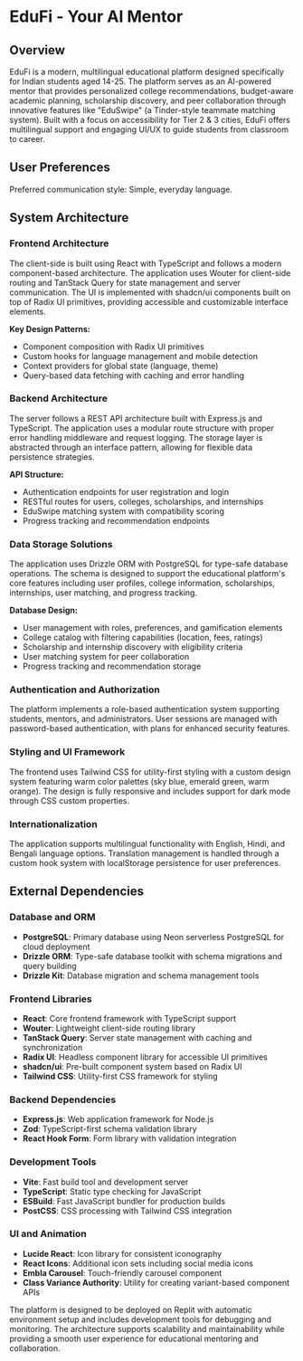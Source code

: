 # EduFi - Your AI Mentor

## Overview

EduFi is a modern, multilingual educational platform designed specifically for Indian students aged 14-25. The platform serves as an AI-powered mentor that provides personalized college recommendations, budget-aware academic planning, scholarship discovery, and peer collaboration through innovative features like "EduSwipe" (a Tinder-style teammate matching system). Built with a focus on accessibility for Tier 2 & 3 cities, EduFi offers multilingual support and engaging UI/UX to guide students from classroom to career.

## User Preferences

Preferred communication style: Simple, everyday language.

## System Architecture

### Frontend Architecture
The client-side is built using React with TypeScript and follows a modern component-based architecture. The application uses Wouter for client-side routing and TanStack Query for state management and server communication. The UI is implemented with shadcn/ui components built on top of Radix UI primitives, providing accessible and customizable interface elements.

**Key Design Patterns:**
- Component composition with Radix UI primitives
- Custom hooks for language management and mobile detection
- Context providers for global state (language, theme)
- Query-based data fetching with caching and error handling

### Backend Architecture
The server follows a REST API architecture built with Express.js and TypeScript. The application uses a modular route structure with proper error handling middleware and request logging. The storage layer is abstracted through an interface pattern, allowing for flexible data persistence strategies.

**API Structure:**
- Authentication endpoints for user registration and login
- RESTful routes for users, colleges, scholarships, and internships
- EduSwipe matching system with compatibility scoring
- Progress tracking and recommendation endpoints

### Data Storage Solutions
The application uses Drizzle ORM with PostgreSQL for type-safe database operations. The schema is designed to support the educational platform's core features including user profiles, college information, scholarships, internships, user matching, and progress tracking.

**Database Design:**
- User management with roles, preferences, and gamification elements
- College catalog with filtering capabilities (location, fees, ratings)
- Scholarship and internship discovery with eligibility criteria
- User matching system for peer collaboration
- Progress tracking and recommendation storage

### Authentication and Authorization
The platform implements a role-based authentication system supporting students, mentors, and administrators. User sessions are managed with password-based authentication, with plans for enhanced security features.

### Styling and UI Framework
The frontend uses Tailwind CSS for utility-first styling with a custom design system featuring warm color palettes (sky blue, emerald green, warm orange). The design is fully responsive and includes support for dark mode through CSS custom properties.

### Internationalization
The application supports multilingual functionality with English, Hindi, and Bengali language options. Translation management is handled through a custom hook system with localStorage persistence for user preferences.

## External Dependencies

### Database and ORM
- **PostgreSQL**: Primary database using Neon serverless PostgreSQL for cloud deployment
- **Drizzle ORM**: Type-safe database toolkit with schema migrations and query building
- **Drizzle Kit**: Database migration and schema management tools

### Frontend Libraries
- **React**: Core frontend framework with TypeScript support
- **Wouter**: Lightweight client-side routing library
- **TanStack Query**: Server state management with caching and synchronization
- **Radix UI**: Headless component library for accessible UI primitives
- **shadcn/ui**: Pre-built component system based on Radix UI
- **Tailwind CSS**: Utility-first CSS framework for styling

### Backend Dependencies
- **Express.js**: Web application framework for Node.js
- **Zod**: TypeScript-first schema validation library
- **React Hook Form**: Form library with validation integration

### Development Tools
- **Vite**: Fast build tool and development server
- **TypeScript**: Static type checking for JavaScript
- **ESBuild**: Fast JavaScript bundler for production builds
- **PostCSS**: CSS processing with Tailwind CSS integration

### UI and Animation
- **Lucide React**: Icon library for consistent iconography
- **React Icons**: Additional icon sets including social media icons
- **Embla Carousel**: Touch-friendly carousel component
- **Class Variance Authority**: Utility for creating variant-based component APIs

The platform is designed to be deployed on Replit with automatic environment setup and includes development tools for debugging and monitoring. The architecture supports scalability and maintainability while providing a smooth user experience for educational mentoring and collaboration.